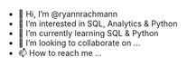 - 👋 Hi, I’m @ryannrachmann
- 👀 I’m interested in SQL, Analytics & Python
- 🌱 I’m currently learning SQL & Python
- 💞️ I’m looking to collaborate on ...
- 📫 How to reach me ...

<!---
ryannrachmann/ryannrachmann is a ✨ special ✨ repository because its `README.md` (this file) appears on your GitHub profile.
You can click the Preview link to take a look at your changes.
--->
